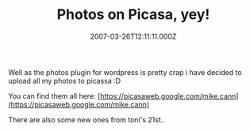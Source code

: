 ﻿---
coverImage: /images/fallback-post-header.png
date: '2007-03-26T12:11:11.000Z'
tags: []
title: 'Photos on Picasa, yey!'
oldUrl: /photos-personal/photos-on-picasa-yey
---

Well as the photos plugin for wordpress is pretty crap i have decided to upload all my photos to picassa :D

<!-- more -->

You can find them all here: [https://picasaweb.google.com/mike.cann](https://picasaweb.google.com/mike.cann)

There are also some new ones from toni's 21st..
